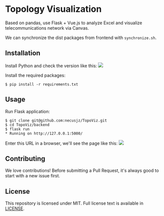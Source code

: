 # Topology Visualization
Based on pandas, use Flask + Vue.js to analyze Excel and visualize telecommunications network via Canvas.

We can synchronize the dist packages from frontend with `synchronize.sh`.

## Installation
Install Python and check the version like this:
![](https://raw.githubusercontent.com/necusjz/p/master/TopoViz/00.png)

Install the required packages:
```
$ pip install -r requirements.txt
```

## Usage
Run Flask application:
```
$ git clone git@github.com:necusjz/TopoViz.git
$ cd TopoViz/backend
$ flask run
* Running on http://127.0.0.1:5000/
```

Enter this URL in a browser, we'll see the page like this:
![](https://raw.githubusercontent.com/necusjz/p/master/TopoViz/01.png)

## Contributing
We love contributions! Before submitting a Pull Request, it's always good to start with a new issue first.

## License
This repository is licensed under MIT. Full license text is available in [LICENSE](https://github.com/necusjz/TopoViz/blob/master/LICENSE).
